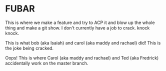 # FUBAR
This is where we make a feature and try to ACP it and blow up the whole thing and make a git show. I don't currently have a job to crack. knock knock.

This is what bob (aka Isaiah) and carol (aka maddy and rachael) did! This is the joke being cracked.


Oops! This is where Carol (aka maddy and rachael) and Ted (aka Fredrick) accidentally work on the master branch. 
